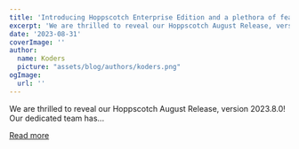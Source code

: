 ```yaml
---
title: 'Introducing Hoppscotch Enterprise Edition and a plethora of features - The Hoppscotch August 2023 Release You Can''t Miss!'
excerpt: 'We are thrilled to reveal our Hoppscotch August Release, version 2023.8.0! Our dedicated team has...'
date: '2023-08-31'
coverImage: ''
author:
  name: Koders
  picture: "assets/blog/authors/koders.png"
ogImage:
  url: ''
---
```


We are thrilled to reveal our Hoppscotch August Release, version 2023.8.0! Our dedicated team has...

[Read more](https://dev.to/hoppscotch/introducing-hoppscotch-enterprise-edition-and-a-plethora-of-features-the-hoppscotch-august-2023-release-you-cant-miss-hcg)
